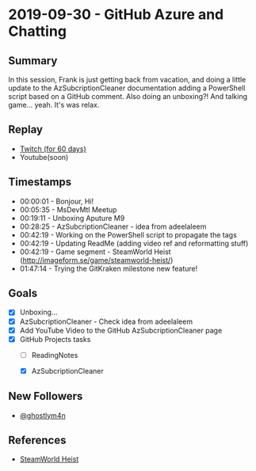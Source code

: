 
# 2019-09-30 - GitHub Azure and Chatting

Summary
-------

In this session, Frank is just getting back from vacation, and doing a little update to the AzSubcriptionCleaner documentation adding a PowerShell script based on a GitHub comment. Also doing an unboxing?! And talking game... yeah. It's was relax.

Replay
------

- [Twitch (for 60 days)](https://www.twitch.tv/videos/488568062)
- Youtube(soon)


Timestamps
--------

- 00:00:01 - Bonjour, Hi!
- 00:05:35 - MsDevMtl Meetup
- 00:19:11 - Unboxing Aputure M9
- 00:28:25 - AzSubcriptionCleaner - idea from adeelaleem
- 00:42:19 - Working on the PowerShell script to propagate the tags
- 00:42:19 - Updating ReadMe (adding video ref and reformatting stuff)
- 00:42:19 - Game segment - SteamWorld Heist (http://imageform.se/game/steamworld-heist/)
- 01:47:14 - Trying the GitKraken milestone new feature!

Goals
-----

- [X] Unboxing...
- [X] AzSubcriptionCleaner - Check idea from adeelaleem  
- [X] Add YouTube Video to the GitHub AzSubcriptionCleaner page
- [X] GitHub Projects tasks
    - [ ] ReadingNotes  
    - [X] AzSubcriptionCleaner  


New Followers
-------------

- [@ghostlym4n](https://www.twitch.tv/ghostlym4n)



References
----------

- [SteamWorld Heist](http://imageform.se/game/steamworld-heist/)